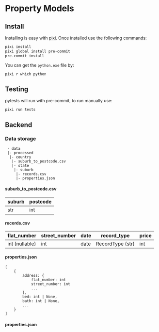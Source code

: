 # Property Models

## Install

Installing is easy with [pixi](https://pixi.sh/latest/). Once installed use the following commands:

```sh
pixi install
pixi global install pre-commit
pre-commit install
```

You can get the `python.exe` file by:
```sh
pixi r which python
```


## Testing

pytests will run with pre-commit, to run manually use:
```sh
pixi run tests
```



## Backend

### Data storage

```
 - data
 |- processed
  |- country
   |- suburb_to_postcode.csv
   |- state
    |- suburb
     |- records.csv 
     |- properties.json
```

#### suburb_to_postcode.csv

|suburb|postcode|
|-|-|
|str|int|

#### records.csv

|flat_number|street_number|date|record_type|price|
|-|-|-|-|-|
|int (nullable)|int|date|RecordType (str)| int|

#### properties.json

```
[
    {
        address: {
            flat_number: int
            street_number: int
            ...
        },
        bed: int | None,
        bath: int | None,
        ...
    }
]
```

#### properties.json